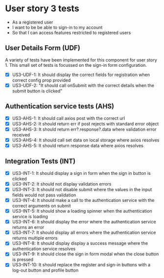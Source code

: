 # User story 3 tests

- As a registered user
- I want to be be able to sign-in to my account
- So that I can access features restricted to registered users

## User Details Form (UDF)

A variety of tests have been implemented for this component for user story 1. This small set of tests is focussed on the sign-in form configuration.

- [x] US3-UDF-1: It should display the correct fields for registration when correct config prop provided
- [x] US3-UDF-2: "It should call onSubmit with the correct details when the submit button is clicked"

## Authentication service tests (AHS)

- [x] US3-AHS-1: It should call axios post with the correct url
- [x] US3-AHS-2: It should return err if post rejects with standard error object
- [x] US3-AHS-3: It should return err?.response?.data where validation error received
- [x] US3-AHS-4: It should call set data on local storage where axios resolves
- [x] US3-AHS-5: It should return response data where axios resolves

## Integration Tests (INT)

- [x] US3-INT-1: It should display a sign in form when the sign in button is clicked
- [x] US3-INT-2: It should not display validation errors
- [x] US3-INT-3: It should not disable submit where the values in the input fields would not pass validation
- [x] US3-INT-4: It should make a call to the authentication service with the correct arguments on submit
- [x] US3-INT-5: It should show a loading spinner when the authentication service is loading
- [x] US3-INT-6: It should display the error where the authentication service returns an error
- [x] US3-INT-7: It should display all errors where the authentication service returns multiple errors
- [x] US3-INT-8: It should display display a success message where the authentication service resolves
- [x] US3-INT-9: It should close the sign in form modal when the close button is pressed
- [x] US3-INT-10: It should replace the register and sign-in buttons with a log-out button and profile button

